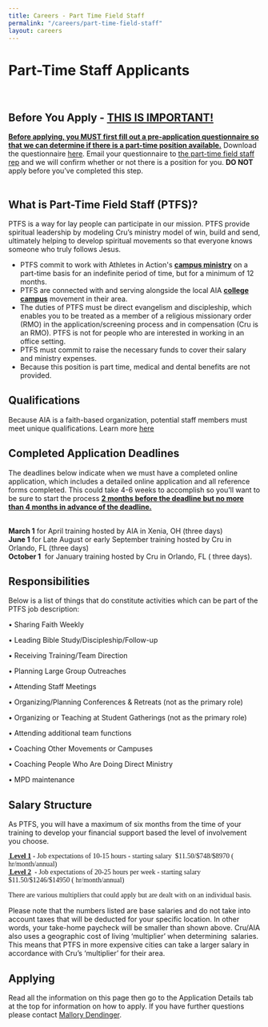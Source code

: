 ```yaml
---
title: Careers - Part Time Field Staff
permalink: "/careers/part-time-field-staff"
layout: careers
---
```

<div class="row"><div class="col-md-12"><h1 class="MsoNoSpacing"><span style="border: none windowtext 1.0pt; mso-border-alt: none windowtext 0in; padding: 0in; mso-bidi-font-style: italic;">Part-Time Staff Applicants</span></h1><p><img src="/uploads/careers/lindsey-web.jpg" alt="" class="img-responsive pull-right col-md-5" /><br /><br /></p><h2 class="p1">Before You Apply - <span style="text-decoration: underline;">THIS IS IMPORTANT!</span></h2><p class="p1"><span style="text-decoration: underline;"><strong>Before applying, you MUST first fill out a pre-application questionnaire so that we can determine if there is a part-time position available.</strong></span> Download the questionnaire <a href="/uploads/careers/PTFS_pre_ap_questionnaire.docx">here</a>.&nbsp;Email your questionnaire to <a href="mailto:mallory.dendinger@athletesinaction.org">the part-time field staff rep</a> and we will confirm whether or not there is a position for you. <strong>DO NOT</strong> apply before you&rsquo;ve completed this step.<br /><br /></p><h2 class="p1">What is Part-Time Field Staff (PTFS)?&nbsp;</h2><p class="p1">PTFS<span class="s2">&nbsp;</span>is a way for lay people can participate in our mission. PTFS provide spiritual leadership by modeling Cru&rsquo;s ministry model of win, build and send, ultimately helping to develop spiritual movements so that everyone knows someone who truly follows Jesus.</p><ul class="ul1" style="margin-bottom: 20px;"><li class="li3">PTFS commit to work with Athletes in Action's <strong><span style="text-decoration: underline;">campus ministry</span></strong> on a part-time basis for an indefinite period of time, but for a minimum of 12 months.</li><li class="li3">PTFS are connected with and serving alongside the local AIA <span style="text-decoration: underline;"><strong>college campus</strong></span> movement in their area.</li><li class="li3">The duties of PTFS must be direct evangelism and discipleship,&nbsp;which enables you to be treated as a member of a religious missionary order (RMO) in the application/screening process and in compensation (Cru is an RMO). PTFS is not for people who are interested in working in an office setting.</li><li class="li3">PTFS must commit to raise the necessary funds to cover their salary and ministry expenses.</li><li class="li3">Because this position is part time, medical and dental benefits are not provided.</li></ul><h2 class="p1">Qualifications</h2><p>Because AIA is a faith-based organization, potential staff members must meet unique qualifications. Learn more <a href="/careers/qualifications">here</a></p><h2 class="p1">Completed Application Deadlines</h2><p class="p2">The deadlines below indicate when we must have a completed online application, which includes a detailed online application and all reference forms completed. This could take 4-6 weeks to accomplish so you&rsquo;ll want to be sure to start the process <span style="text-decoration: underline;"><strong>2 months&nbsp;before the deadline but no more than 4 months in advance of the deadline.</strong></span><br /><br /></p><p class="p1"><b>March 1</b> for April training hosted by AIA in Xenia, OH<span class="s1"> (three days)<br /> </span><b>June 1</b><span class="s2">&nbsp;</span>for Late August or early September training hosted by Cru in Orlando, FL<span class="s1"> (three days)</span><br /><strong>October 1</strong>&nbsp; <b></b>for January training hosted by Cru in Orlando, FL ( three days).</p><h2>Responsibilities</h2><p>Below is a list of things that do constitute activities which can be part of the PTFS job description:</p><p class="p1">&bull; Sharing Faith Weekly</p><p class="p1">&bull; Leading Bible Study/Discipleship/Follow-&shy;up</p><p class="p1">&bull; Receiving Training/Team Direction</p><p class="p1">&bull; Planning Large Group Outreaches</p><p class="p1">&bull; Attending Staff Meetings</p><p class="p1">&bull; Organizing/Planning Conferences &amp; Retreats (not as the primary role)</p><p class="p1">&bull; Organizing or Teaching at Student Gatherings (not as the primary role)</p><p class="p1">&bull; Attending additional team functions</p><p class="p1">&bull; Coaching Other Movements or Campuses</p><p class="p1">&bull; Coaching People Who Are Doing Direct Ministry</p><p class="p1">&bull; MPD maintenance</p><h2>Salary Structure&nbsp;</h2><p class="p1">As PTFS, you will have a maximum of six months from the time of your training to develop your financial support based the level of involvement you choose.&nbsp;</p><p class="p1"><span style="text-decoration: underline;"><strong><span style="text-indent: -0.25in; font-family: '&infin;&Ocirc;ˇ&oslash;&loz;F&iquest;&yen;&copy;&dagger;&deg;6UEHˇ&oslash;0&hellip;-F&lsquo;&Eacute;@';"><span style="font-stretch: normal; font-size: 7pt; line-height: normal; font-family: 'Times New Roman';">&nbsp;</span></span></strong></span><span style="text-indent: -0.25in; font-family: '&infin;&Ocirc;ˇ&oslash;&loz;F&iquest;&yen;&copy;&dagger;&deg;6UEHˇ&oslash;0&hellip;-F&lsquo;&Eacute;@';"><span style="text-decoration: underline;"><strong>Level 1</strong></span><strong> - </strong>Job expectations of 10-15 hours - starting salary&nbsp; $11.50/$748/$8970 ( hr/month/annual)</span><span style="font-family: '&infin;&Ocirc;ˇ&oslash;&loz;F&iquest;&yen;&copy;&dagger;&deg;6UEHˇ&oslash;0&hellip;-F&lsquo;&Eacute;@';"><strong><span style="color: #222222; font-family: arial, sans-serif; font-size: 12.8px; font-style: normal; font-variant: normal; font-weight: normal; letter-spacing: normal; line-height: normal; orphans: auto; text-align: start; text-indent: 0px; text-transform: none; white-space: normal; widows: 1; word-spacing: 0px; -webkit-text-stroke-width: 0px; display: inline !important; float: none; background-color: #ffffff;"></span></strong></span><br /><span style="text-decoration: underline;"><strong><span style="text-indent: -0.25in; font-family: '&infin;&Ocirc;ˇ&oslash;&loz;F&iquest;&yen;&copy;&dagger;&deg;6UEHˇ&oslash;0&hellip;-F&lsquo;&Eacute;@';"><span style="font-stretch: normal; font-size: 7pt; line-height: normal; font-family: 'Times New Roman';">&nbsp;</span></span></strong></span><span style="text-indent: -0.25in; font-family: '&infin;&Ocirc;ˇ&oslash;&loz;F&iquest;&yen;&copy;&dagger;&deg;6UEHˇ&oslash;0&hellip;-F&lsquo;&Eacute;@';"><span style="text-decoration: underline;"><strong>Level 2</strong></span><strong>&nbsp; </strong><strong>-</strong> Job expectations of 20-25 hours per week - starting salary $11.50/$1246/$14950 ( hr/month/annual)</span><br /><span style="text-indent: -0.25in; font-family: '&infin;&Ocirc;ˇ&oslash;&loz;F&iquest;&yen;&copy;&dagger;&deg;6UEHˇ&oslash;0&hellip;-F&lsquo;&Eacute;@';"></span></p><p class="p1"><span style="text-indent: -0.25in; font-family: '&infin;&Ocirc;ˇ&oslash;&loz;F&iquest;&yen;&copy;&dagger;&deg;6UEHˇ&oslash;0&hellip;-F&lsquo;&Eacute;@';">There are various multipliers that could apply but are dealt with on an individual basis.</span></p><p>Please note that the numbers listed are base salaries and do not take into account taxes that will be deducted for your specific location. In other words, your take-home paycheck will be smaller than shown above. Cru/AIA also uses a geographic cost of living &lsquo;multiplier&rsquo; when determining&nbsp; salaries. This means that PTFS in more expensive cities can take a larger salary in accordance with Cru&rsquo;s &lsquo;multiplier&rsquo; for their area<span class="s2">.</span></p><h2 class="p1">Applying</h2><p>Read all the information on this page then go to the Application Details tab at the top for information on how to apply. If you have further questions please contact <a href="mailto:mallory.dendinger@athletesinaction.org">Mallory Dendinger</a>.</p></div></div>
